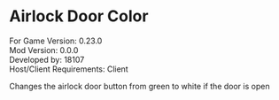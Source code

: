 # Airlock Door Color
For Game Version: 0.23.0  
Mod Version: 0.0.0  
Developed by: 18107  
Host/Client Requirements: Client

Changes the airlock door button from green to white if the door is open
